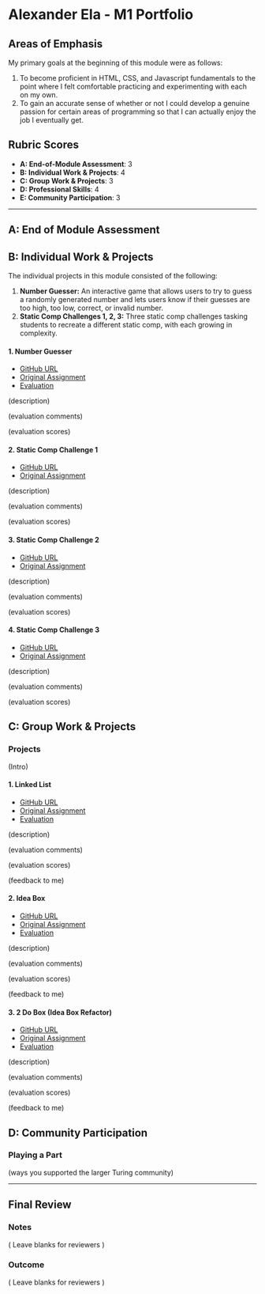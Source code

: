 # Alexander Ela - M1 Portfolio

## Areas of Emphasis

My primary goals at the beginning of this module were as follows:
1. To become proficient in HTML, CSS, and Javascript fundamentals to the point where I felt comfortable practicing and experimenting with each on my own.
2. To gain an accurate sense of whether or not I could develop a genuine passion for certain areas of programming so that I can actually enjoy the job I eventually get.

## Rubric Scores

* **A: End-of-Module Assessment**: 3
* **B: Individual Work & Projects**: 4
* **C: Group Work & Projects**: 3
* **D: Professional Skills**: 4
* **E: Community Participation**: 3

-----------------------

## A: End of Module Assessment

## B: Individual Work & Projects
The individual projects in this module consisted of the following:
1. **Number Guesser:**  An interactive game that allows users to try to guess a randomly generated number and lets users know if their guesses are too high, too low, correct, or invalid number.
2. **Static Comp Challenges 1, 2, 3:** Three static comp challenges tasking students to recreate a different static comp, with each growing in complexity.


#### 1. Number Guesser

* [GitHub URL](https://github.com/alexanderela/turing-number-guesser)
* [Original Assignment](http://frontend.turing.io/projects/number-guesser.html)
* [Evaluation](https://github.com/turingschool/front-end-submissions-public/blob/master/1806/mod-1/number-guesser/alexander-ela.md)

(description)

(evaluation comments)

(evaluation scores)


#### 2. Static Comp Challenge 1

* [GitHub URL](https://github.com/alexanderela/ae-comp-challenge-1)
* [Original Assignment](http://frontend.turing.io/projects/m1-static-comp-1.html)

(description)

(evaluation comments)

(evaluation scores)

#### 3. Static Comp Challenge 2

* [GitHub URL](https://github.com/alexanderela/ae-comp-challenge-2)
* [Original Assignment](http://frontend.turing.io/projects/m1-static-comp-2.html)

(description)

(evaluation comments)

(evaluation scores)

#### 4. Static Comp Challenge 3

* [GitHub URL](https://github.com/alexanderela/ae-comp-challenge-3)
* [Original Assignment](http://frontend.turing.io/projects/m1-static-comp-3.html)

(description)

(evaluation comments)

(evaluation scores)





## C: Group Work & Projects

### Projects

(Intro)

#### 1. Linked List

* [GitHub URL](https://github.com/alexanderela/Linked_list)
* [Original Assignment](http://frontend.turing.io/projects/linked-list.html)
* [Evaluation](https://github.com/turingschool/front-end-submissions-public/blob/master/1806/mod-1/linked-list/alexander-alexander.md)

(description)

(evaluation comments)

(evaluation scores)

(feedback to me)


#### 2. Idea Box

* [GitHub URL](https://github.com/alexanderela/Idea_Box)
* [Original Assignment](http://frontend.turing.io/projects/ideabox.html)
* [Evaluation](https://github.com/turingschool/front-end-submissions-public/blob/master/1806/mod-1/idea-box/alexander-ashton.md)

(description)

(evaluation comments)

(evaluation scores)

(feedback to me)


#### 3. 2 Do Box (Idea Box Refactor)

* [GitHub URL](https://github.com/alexanderela/2DoBox--Pivot)
* [Original Assignment](http://frontend.turing.io/projects/2DoBox-Pivot-Mod1.html)
* [Evaluation](https://github.com/turingschool/front-end-submissions-public/blob/master/1806/mod-1/to-do-box/alexander-cierra.md)

(description)

(evaluation comments)

(evaluation scores)

(feedback to me)



## D: Community Participation

### Playing a Part

(ways you supported the larger Turing community)

------------------

## Final Review

### Notes

( Leave blanks for reviewers )

### Outcome

( Leave blanks for reviewers )
